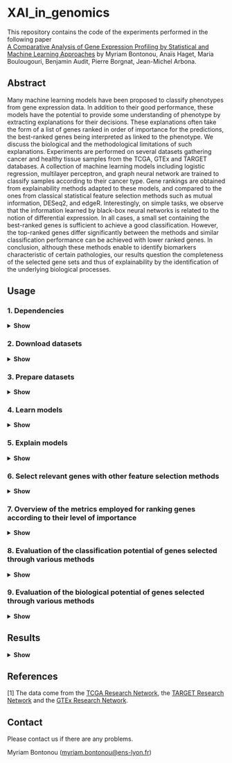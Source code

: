 # XAI_in_genomics

This repository contains the code of the experiments performed in the following paper\
[A Comparative Analysis of Gene Expression Profiling
by Statistical and Machine Learning Approaches]()
by Myriam Bontonou, Anaïs Haget, Maria Boulougouri, Benjamin Audit, Pierre Borgnat, Jean-Michel Arbona.


## Abstract
Many machine learning models have been proposed to classify phenotypes from gene expression data. In addition to their good performance, these models have the potential to provide some understanding of phenotype by extracting explanations for their decisions. These explanations often take the form of a list of genes ranked in order of importance for the predictions, the best-ranked genes being interpreted as linked to the phenotype. We discuss the biological and the methodological limitations of such explanations. Experiments are performed on several datasets gathering cancer and healthy tissue samples from the TCGA, GTEx and TARGET databases. A collection of machine learning models including logistic regression, multilayer perceptron, and graph neural network are trained to classify samples according to their cancer type. Gene rankings are obtained from explainability methods adapted to these models, and compared to the ones from classical statistical feature selection methods such as mutual information, DESeq2, and edgeR. Interestingly, on simple tasks, we observe that the information learned by black-box neural networks is related to the notion of differential expression. In all cases, a small set containing the best-ranked genes is sufficient to achieve a good classification. However, the top-ranked genes differ significantly between the methods and similar classification performance can be achieved with lower ranked genes. In conclusion, although these methods enable to identify biomarkers characteristic of certain pathologies, our results question the completeness of the selected gene sets and thus of explainability by the identification of the underlying biological processes.

## Usage
### 1. Dependencies
<details>
<summary> <b> Show </b> </summary><br>
 
- Python = 3.7
- PyTorch = 1.11
- PyTorch geometric = 2.0

</details>

### 2. Download datasets
<details>
<summary> <b> Show </b> </summary><br>
 
The datasets are stored in a folder on your computer. Set the absolute path of this folder in the function set_path in setting.py.

**PanCan** Go to the Pancan/Data folder and execute `python get_pancan.py`.

**BRCA** Go to the Gdc/Data folder and execute `python get_gdc.py`.

**BRCA-pam** Go to the Legacy/Data folder and execute `python get_legacy.py`.

**ttg-breast and ttg-all** Go to the TTG/Data folder and execute `python get_ttg.py`.

*The datasets gather data coming from the TCGA, TARGET and GTEx databases [1]. More details on the datasets can be found in the `Describe_data.ipynb` and `Discover_gene_expression_data.ipynb` notebooks in their respective folders.*

**Simulations** A code to simulate data from a latent dirichlet allocation model is also accessible in the Simulation/Data folder. 
</details>
 
### 3. Prepare datasets
<details>
<summary> <b> Show </b> </summary><br>
 
**The same commands can be used for multiple dataset_names - pancan (PanCan), BRCA, BRCA-pam, ttg-breast, ttg-all.**

To access the data, a torch dataset is defined by the custom class [TCGA_dataset(data_path, database, cancer, label_name, weakly_expressed_genes_removed=True, ood_samples_removed=True, normalize_expression=True)](dataset.py).

Two functions use this class.
- [Dataloader for PyTorch](loader.py): train_loader, test_loader, n_class, n_feat, class_name, feat_name, transform, n_sample = load_dataloader(data_path, name, device, weakly_expressed_genes_removed=True, ood_samples_removed=True). *transform is a function standardising gene values using their means and standard deviations calculated from the training data.*
 
- [Dataset for scikit-learn](loader.py): X_train, X_test, y_train, y_test, n_class, n_feat, class_name, feat_name = load_dataset(data_path, name, normalize, weakly_expressed_genes_removed=True, ood_samples_removed=True, studied_features=None, normalize_expression=True). *Each gene is standardised using its mean and standard deviation computed from the training data.*

#### Gene expression unit
Initially, genes in different datasets are not expressed with the same unit. Here, they are all expressed in $log_2(norm_{count} + 1)$, where $norm_{count}$ indicates that the sum of the expression of all the genes in a sample is equal to 10^6.

| Dataset          | Original unit                | Unit used here           |
|:----------------:|:----------------------------:|:------------------------:|
| ttg-breast/all   | $log_2(count_{uq} + 1)$        | $log_2(norm_{count} + 1)$   |
| BRCA             | $log_2(count + 1)$           | $log_2(norm\_{count} + 1)$   |
| pancan           | $count_{uq}$                   | $log_2(norm\_{count} + 1)$   |
| BRCA-pam         | $log_2(count_{uq} + 1)$        | $log_2(norm\_{count} + 1)$   |


#### Quality control
By default, genes whose values are missing or whose maximum expression value is zero are deleted.
Additionally, low expressed genes (less than 5 counts in more than 75% training samples for each class) and out_of-distribution samples (in which more than 75% of genes have a zero expression) can be removed. To detect these genes and samples, go to Script/Preprocessing and execute `python quality_control -n [dataset_name]`. 

To save gene names in a text file, execute `python store_gene_names -n [dataset_name]`.   

</details>

### 4. Learn models
<details>
<summary> <b> Show </b> </summary><br>

**The same commands can be used for multiple machine learning model_names, using PyTorch - logistic regression (LR), multilayer perceptron (MLP), graph neural network (GCN) - or scikit-learn - logistic regression (LR_L1_penalty, LR_L2_penalty).**

Go to Scripts/Model.

#### Graph
*k is a parameter limiting the density of edges in the graph. Only the edges with the highest n_node x k weights are kept.*

To compute the correlation graph over all features using the training data, execute `python infer_graph.py -n [dataset_name] --method pearson_correlation -k [integer]`.

#### Model
*exp is the experiment number used to initialise the parameters of the models and to store the results.*

To train a torch model, execute `python train_nn.py -n [dataset_name] -m [model_name] --exp [integer]`.

To train a scikit-learn model, execute `python train_sklearn.py -n [dataset_name] -m [model_name] --exp [integer]`.

The performance of a trained model is averaged over several experiments, indexed between 1 and n_repet. It is accessible with the command `python get_summary.py -n [dataset_name] -m [model_name] --n_repet [integer]`. 

</details>

### 5. Explain models
<details>
<summary> <b> Show </b> </summary><br>

Go to Scripts/Explanation.

The explanation of a model's prediction on a training example is elucidated through the Integrated Gradients method (IG).
- For a PyTorch model: `python get_attributions.py -n [dataset_name] -m [model_name] --exp [integer] --set train`.
- For a scikit-learn model: `python get_attributions_sklearn.py -n [dataset_name] -m [model_name] --exp [integer] --set train`.
- Scores averaged over all studied classes: `python get_attributions_averaged_per_class.py -n [dataset_name] -m [model_name] --exp [integer] --set train`.

LR can also be interpreted by looking at the amplitude of the parameters. 

`python get_LR_weights.py -n [dataset_name] -m [model_name] --exp [integer]`

#### Understand IG scores
The prediction gaps (PGs) can be used to analyse the IG scores. Local PGs are obtained by ranking the features of each example independently. Global PGs are obtained by ranking them in the same way for all examples of the same class. 
- For the PyTorch model, execute `python get_prediction_gaps.py -n [dataset_name] -m [model_name] --set train`.
- For the scikit-learn model, execute `python get_prediction_gaps_sklearn.py -n [dataset_name] -m [model_name] --set train`.

To see the results, averaged over several experiments (indexed between 1 and n_repet), execute `python save_PG_to_csv.py -n [dataset_name] -m [model_name] --n_repet [integer]`. The results are accessible in dataset_folder/Results/figures. 

</details>

### 6. Select relevant genes with other feature selection methods
<details>
<summary> <b> Show </b> </summary><br>

Go to Scripts/Model.

To attribute a score to each gene with variance (VAR), PCA and mutual information (MI), execute 

`python select_features_with_various_methods.py -n [dataset_name]`. 

To run edgeR and DESeq2, execute `python select_features_with_r.py -n [dataset_name]`. 

*Warning: these methods are coded in R packages. The rpy2 Python module must be installed to run them in a Python script.*

</details>

### 7. Overview of the metrics employed for ranking genes according to their level of importance
<details>
<summary> <b> Show </b> </summary><br>
 
| Method | Scores used to rank gene in order of importance | Multi-class adjustment (if needed)|
|:------:|:------:|:---------------------------------:|
| ML model (IG) | Absolute integrated gradients scores | Class-wise average score |
| LR (weight) | Absolute parameter values | Class-wise average score |
| EdgeR | - $log_{10}$ (adjusted p-values) | Highest score among pair-wise comparisons |
| DESeq2 | - $log_{10}$ (adjusted p-values) | Highest score among pair-wise comparisons |
| VAR | Variances | |
| PCA | Absolute values of the coefficient on the first PC | |
| MI | Mutual information | |

For reproducibility, the scores computed and used in the article are accessible in dataset_folder/Results/scores.zip. 

Go to Scripts/Explanation.

Execute `python generate_file_for_GSEA.py -n [dataset_name] -m [model_name] --exp [integer]` to save all these scores in dataset_folder/Results/GSEA.

Go to Scripts/Model.

To compare the top 10 and top 100 ranked genes, execute `python plot_selected_features.py -n [dataset_name]`. The results are accessible in dataset_folder/Results/figures.

</details>

### 8. Evaluation of the classification potential of genes selected through various methods
<details>
<summary> <b> Show </b> </summary><br>

Go to Scripts/Model.

To train a torch model with a subset of genes (n_feat_selected) selected by a method, execute 

`python train_nn.py -n [dataset_name] -m [model_name] --exp [integer] --selection [method] --n_feat_selected [integer] --selection_type [best, worst]`

To train a scikit-learn model, execute 

`python train_sklearn.py -n [dataset_name] -m [model_name] --exp [integer] --selection [method] --n_feat_selected [integer] --selection_type [best, worst]`.

The name of the methods can be: var, PCA_PC1, MI, IG_LR_L1_penalty_set_train_exp_1, edgeR, DESeq2, IG_LR_set_train_exp_1, IG_MLP_set_train_exp_1, IG_GCN_set_train_exp_1...

After retraining LR_L1_penalty, LR_L2_penalty, MLP and GCN on genes selected by IG, the results can be summarised by executing `python get_summary_FS_self.py -n [dataset_name] -m [model_name] --n_repet [integer]`. After retraining a MLP on genes selected by LR_L1_penalty, LR_L2_penalty, MLP, GCN, var, edgeR, DESeq2, MI and PCA, the results can be summarised by executing `python get_summary_FS_other.py -n [dataset_name] -m [model_name] --n_repet [integer]`. The results are accessible in dataset_folder/Results/model_name.

</details>

### 9. Evaluation of the biological potential of genes selected through various methods
<details>
<summary> <b> Show </b> </summary><br>

Go to Visualisation/.

Established genes sets that are over-represented in the top-ranked genes selected by the different methods, can be identified using the [GSEA website](https://www.gsea-msigdb.org/gsea/msigdb). For the experiments in this article, we stored the over-represented genes in a csv file. For reproducibility, these files are accessible in GSEA.zip. The figures of the article can be reproduced using show_GSEA.ipynb notebook.

</details>

## Results
<details>
<summary> <b> Show </b> </summary><br>

For more details, please have a look at the scientific article.

### 1. Datasets
|  Name  | # classes | # samples (min/max per class)  | # variables |
|:---------:|:-----------:|:-------------------------:|:-----------:|
| pancan    |     33      |     9680 (36/1095)        |     15401   |
|   BRCA    |     2       |     1210 (113/1097)       |     13946   |
| BRCA-pam  |     5       |     916 (67/421)          |     13896   |
|ttg-breast |      2      |     1384 (292/1092)       |     14373   |
|  ttg-all  |      2      |     17600(8130/9470)      |     14368   |


### 2. Learning
Each model is trained 10 times with a different random initialisation. The results presented here are the average balanced accuracies (%) and standard deviations obtained with the 10 learned models.

| Dataset           | LR+L1             | LR+L2             | MLP               | GNN               |
|:-----------------:|:-----------------:|:-----------------:|:-----------------:|:-----------------:|
| PanCan            | 95.0              |94.3               |94.3 +- 0.3        |92.1 +- 0.4        |
| BRCA              | 99.7              |98.5               |99.5 +- 0.4        |98.9 +- 0.6        |
| BRCA-pam          | 92.3              |90.7 +- 0.2        |87.4 +- 1.8        |87.1 +- 1.4        |
| ttg-breast        | 99.7              |99.2               |99.4 +- 0.3        |99.1 +- 0.1        |
| ttg-all           | 99.5              |99.5               |99.6               |99.4 +- 0.1        |



### 3. Explaining with IG
The scores attributed to the variables are computed with IG for each example correctly classified of the training set. The importance of the value of a variable for a prediction is computed with respect to a default prediction on a reference example (called baseline). 

|  Name      |            Baseline                     |     Studied classes      | 
|:----------:|:---------------------------------------:|:------------------------:|
| PanCan     | Average of the training samples         |       All                |
| BRCA       | Average of the normal training samples  | Tumour samples           |
| BRCA-pam   | Average of the normal training samples  | Tumour samples           |
| ttg-breast | Average of the normal training samples  | Tumour samples           |
| ttg-all    | Average of the normal training samples  | Tumour samples           |

Predictions gaps are shown in the article.

### 4. Comparison of the gene selected by statistical and machine learning
Heatmaps illustrating the percentage of common genes within the top 100 and top 10, plots showing classification performance after retraining models with a specific gene subset and plots showing the results of the over-representation analysis are included in the article.

The heatmaps can be plotted by running `python plot_selected_features.py -n [dataset_name]`. The over-representation analysis can be plotted using Visualisation/show_GSEA.ipynb notebook.

</details>

## References
[1] The data come from the [TCGA Research Network](https://www.cancer.gov/tcga), the [TARGET Research Network](www.cancer.gov/ccg/research/genome-sequencing/target) and the [GTEx Research Network](https://gtexportal.org/home/). 

## Contact
Please contact us if there are any problems.

Myriam Bontonou (myriam.bontonou@ens-lyon.fr)
